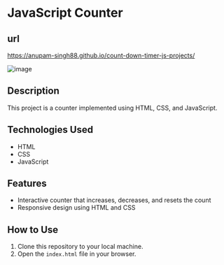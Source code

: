 # JavaScript Counter

## url
https://anupam-singh88.github.io/count-down-timer-js-projects/

![image](https://github.com/anupam-singh88/count-down-timer-js-projects/assets/89381022/45f9ab5a-53d7-4d26-8fd1-520073dce43b)


## Description
This project is a counter implemented using HTML, CSS, and JavaScript.

## Technologies Used
- HTML
- CSS
- JavaScript

## Features
- Interactive counter that increases, decreases, and resets the count
- Responsive design using HTML and CSS

## How to Use
1. Clone this repository to your local machine.
2. Open the `index.html` file in your browser.


